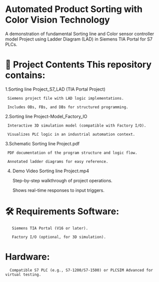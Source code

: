 # Automated Product Sorting with Color Vision Technology
A demonstration of fundamental  Sorting line and Color sensor controller model  Project using Ladder Diagram (LAD) in Siemens TIA Portal for S7 PLCs.

# 📁 Project Contents This repository contains:

1.Sorting line Project_S7_LAD (TIA Portal Project)

     Siemens project file with LAD logic implementations.

     Includes OBs, FBs, and DBs for structured programming. 

2.Sorting line Project-Model_Factory_IO

     Interactive 3D simulation model (compatible with Factory I/O).

     Visualizes PLC logic in an industrial automation context.

3.Schematic Sorting line Project.pdf

     PDF documentation of the program structure and logic flow.

     Annotated ladder diagrams for easy reference. 
     
4. Demo Video Sorting line Project.mp4

     Step-by-step walkthrough of project operations.

     Shows real-time responses to input triggers.

# 🛠️ Requirements Software:

       Siemens TIA Portal (V16 or later).

       Factory I/O (optional, for 3D simulation). 

#   Hardware:
      Compatible S7 PLC (e.g., S7-1200/S7-1500) or PLCSIM Advanced for virtual testing.
